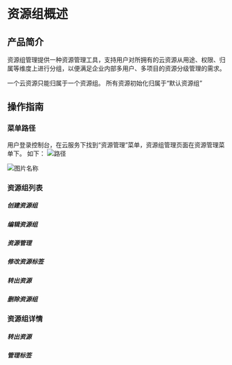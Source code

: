 # 资源组概述
## 产品简介

资源组管理提供一种资源管理工具，支持用户对所拥有的云资源从用途、权限、归属等维度上进行分组，以便满足企业内部多用户、多项目的资源分级管理的需求。

一个云资源只能归属于一个资源组。 所有资源初始化归属于“默认资源组”

## 操作指南

### 菜单路径
用户登录控制台，在云服务下找到“资源管理”菜单，资源组管理页面在资源管理菜单下。
如下：
![路径](../../../../image/resourcegroup/1-路径.png)

![图片名称](../../../../image/resourcegroup/1-路径.png)


### 资源组列表
##### 创建资源组
##### 编辑资源组
##### 资源管理
##### 修改资源标签
##### 转出资源
##### 删除资源组
### 资源组详情
##### 转出资源
##### 管理标签
